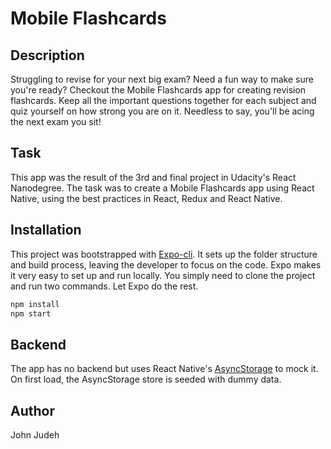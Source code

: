 # Mobile Flashcards

## Description

Struggling to revise for your next big exam? Need a fun way to make sure you're ready?
Checkout the Mobile Flashcards app for creating revision flashcards. Keep all the
important questions together for each subject and quiz yourself on how strong you are
on it. Needless to say, you'll be acing the next exam you sit!


## Task

This app was the result of the 3rd and final project in Udacity's React Nanodegree. The
task was to create a Mobile Flashcards app using React Native, using the best practices
in React, Redux and React Native.


## Installation

This project was bootstrapped with [Expo-cli](https://docs.expo.io/workflow/expo-cli/).
It sets up the folder structure and build process, leaving the developer to focus on the
code. Expo makes it very easy to set up and run locally. You simply need to clone the
project and run two commands. Let Expo do the rest.

```bash
npm install
npm start
```


## Backend

The app has no backend but uses React Native's
[AsyncStorage](https://docs.expo.io/versions/latest/react-native/asyncstorage/) to mock
it. On first load, the AsyncStorage store is seeded with dummy data.


## Author

John Judeh
